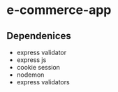 # e-commerce-app

## Dependenices
- express validator
- express js
- cookie session
- nodemon
- express validators